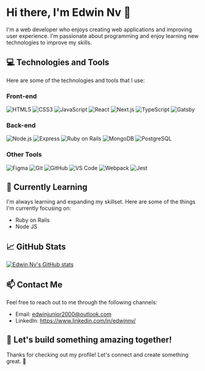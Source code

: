 # Hi there, I'm Edwin Nv 👋

I'm a web developer who enjoys creating web applications and improving user experience. I'm passionate about programming and enjoy learning new technologies to improve my skills.

## 💻 Technologies and Tools

Here are some of the technologies and tools that I use:

### Front-end

![HTML5](https://img.shields.io/badge/HTML5-E34F26?logo=html5&logoColor=white&style=for-the-badge)
![CSS3](https://img.shields.io/badge/CSS3-1572B6?logo=css3&logoColor=white&style=for-the-badge)
![JavaScript](https://img.shields.io/badge/JavaScript-F7DF1E?logo=javascript&logoColor=black&style=for-the-badge)
![React](https://img.shields.io/badge/React-61DAFB?logo=react&logoColor=black&style=for-the-badge)
![Next.js](https://img.shields.io/badge/Next.js-000000?logo=next.js&logoColor=white&style=for-the-badge)
![TypeScript](https://img.shields.io/badge/TypeScript-3178C6?logo=typescript&logoColor=white&style=for-the-badge)
![Gatsby](https://img.shields.io/badge/Gatsby-663399?logo=gatsby&logoColor=white&style=for-the-badge)


### Back-end

![Node.js](https://img.shields.io/badge/Node.js-43853D?logo=node.js&logoColor=white&style=for-the-badge)
![Express](https://img.shields.io/badge/Express-000000?logo=express&logoColor=white&style=for-the-badge)
![Ruby on Rails](https://img.shields.io/badge/Ruby%20on%20Rails-CC0000?logo=ruby-on-rails&logoColor=white&style=for-the-badge)
![MongoDB](https://img.shields.io/badge/MongoDB-47A248?logo=mongodb&logoColor=white&style=for-the-badge)
![PostgreSQL](https://img.shields.io/badge/PostgreSQL-336791?logo=postgresql&logoColor=white&style=for-the-badge)


### Other Tools

![Figma](https://img.shields.io/badge/Figma-F24E1E?logo=figma&logoColor=white&style=for-the-badge)
![Git](https://img.shields.io/badge/Git-F05032?logo=git&logoColor=white&style=for-the-badge)
![GitHub](https://img.shields.io/badge/GitHub-181717?logo=github&logoColor=white&style=for-the-badge)
![VS Code](https://img.shields.io/badge/VS_Code-007ACC?logo=visual-studio-code&logoColor=white&style=for-the-badge)
![Webpack](https://img.shields.io/badge/Webpack-8DD6F9?logo=webpack&logoColor=black&style=for-the-badge)
![Jest](https://img.shields.io/badge/Jest-C21325?logo=jest&logoColor=white&style=for-the-badge)

## 🌱 Currently Learning

I'm always learning and expanding my skillset. Here are some of the things I'm currently focusing on:

- Ruby on Rails
- Node JS

## 📈 GitHub Stats

[![Edwin Nv's GitHub stats](https://github-readme-stats.vercel.app/api?username=edwinnv&show_icons=true&theme=radical)](https://github.com/edwinnv)

## 📫 Contact Me

Feel free to reach out to me through the following channels:

- Email: edwinjunior2000@outlook.com
- LinkedIn: https://www.linkedin.com/in/edwinnv/

## 🚀 Let's build something amazing together!

Thanks for checking out my profile! Let's connect and create something great. 🤝
